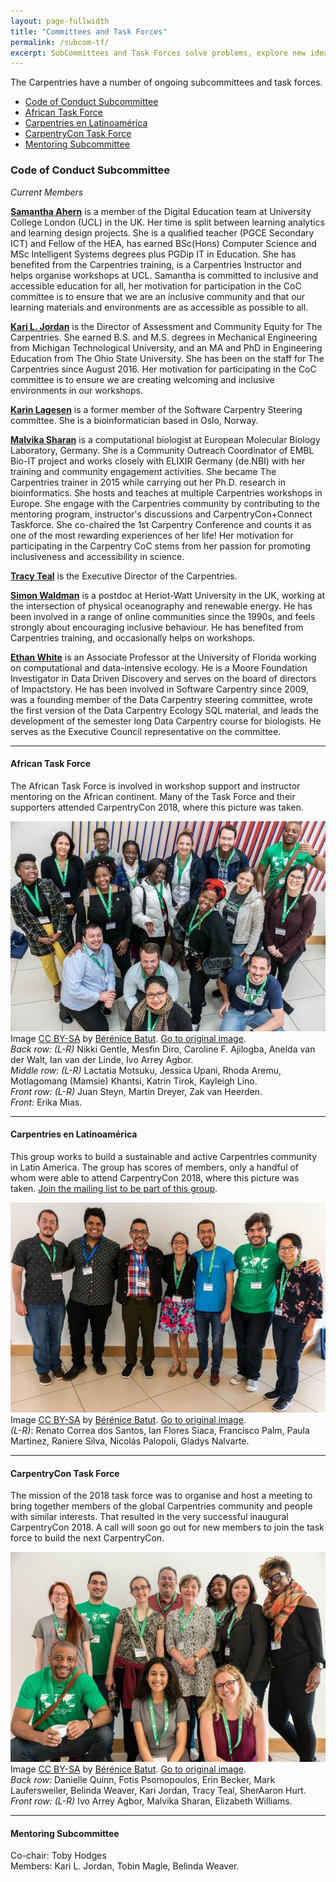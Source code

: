 ```yaml
---
layout: page-fullwidth
title: "Committees and Task Forces"
permalink: /subcom-tf/
excerpt: SubCommittees and Task Forces solve problems, explore new ideas, and support the growth of the Carpentries community.
---
```


The Carpentries have a number of ongoing subcommittees and task forces.

* [Code of Conduct Subcommittee](#code-of-conduct-subcommittee)
* [African Task Force](#african-task-force)
* [Carpentries en Latinoamérica](#carpentries-en-latinoamérica)
* [CarpentryCon Task Force](#carpentrycon-task-force)
* [Mentoring Subcommittee](#mentoring-subcommittee)

### Code of Conduct Subcommittee

*Current Members*

[**Samantha Ahern**](https://github.com/quirksahern) is a member of the Digital Education team at University College London (UCL) in the UK. Her time is split between learning analytics and learning design projects. She is a qualified teacher (PGCE Secondary ICT) and Fellow of the HEA, has earned BSc(Hons) Computer Science and MSc Intelligent Systems degrees plus PGDip IT in Education. She has benefited from the Carpentries training, is a Carpentries Instructor and helps organise workshops at UCL. Samantha is committed to inclusive and accessible education for all, her motivation for participation in the CoC committee is to ensure that we are an inclusive community and that our learning materials and environments are as accessible as possible to all.

[**Kari L. Jordan**](https://github.com/kariljordan) is the Director of Assessment and Community Equity for The Carpentries. She earned B.S. and M.S. degrees in Mechanical Engineering from Michigan Technological University, and an MA and PhD in Engineering Education from The Ohio State University. She has been on the staff for The Carpentries since August 2016. Her motivation for participating in the CoC committee is to ensure we are creating welcoming and inclusive environments in our workshops.

[**Karin Lagesen**](https://github.com/karinlag) is a former member of the Software Carpentry Steering committee. She is a bioinformatician based in Oslo, Norway.

[**Malvika Sharan**](https://github.com/malvikasharan) is a computational biologist at European Molecular Biology Laboratory, Germany. She is a Community Outreach Coordinator of EMBL Bio-IT project and works closely with ELIXIR Germany (de.NBI) with her training and community engagement activities. She became The Carpentries trainer in 2015 while carrying out her Ph.D. research in bioinformatics. She hosts and teaches at multiple Carpentries workshops in Europe. She engage with the Carpentries community by contributing to the mentoring program, instructor's discussions and CarpentryCon+Connect Taskforce. She co-chaired the 1st Carpentry Conference and counts it as one of the most rewarding experiences of her life! Her motivation for participating in the Carpentry CoC stems from her passion for promoting inclusiveness and accessibility in science.

[**Tracy Teal**](https://github.com/tracykteal) is the Executive Director of the Carpentries.

[**Simon Waldman**](https://github.com/swaldman3) is a postdoc at Heriot-Watt University in the UK, working at the intersection of physical oceanography and renewable energy. He has been involved in a range of online communities since the 1990s, and feels strongly about encouraging inclusive behaviour. He has benefited from Carpentries training, and occasionally helps on workshops.

[**Ethan White**](https://github.com/ethanwhite) is an Associate Professor at the University of Florida working on
computational and data-intensive ecology. He is a Moore Foundation Investigator
in Data Driven Discovery and serves on the board of directors of Impactstory. He
has been involved in Software Carpentry since 2009, was a founding member of
the Data Carpentry steering committee, wrote the first version of the Data
Carpentry Ecology SQL material, and leads the development of the semester long
Data Carpentry course for biologists. He serves as the Executive Council representative
on the committee.

-----

####  African Task Force

The African Task Force is involved in workshop support and instructor mentoring on the African continent.	Many of the Task
Force and their supporters attended CarpentryCon 2018, where this picture was taken.

![CarpentryCon Task Force](/images/miniatf.jpg "CarpentryCon Task Force")   
Image [CC BY-SA](https://creativecommons.org/licenses/by-sa/3.0/) by [Bérénice Batut](https://www.flickr.com/photos/134305289@N03). [Go to original image](https://www.flickr.com/photos/134305289@N03/41614266805/in/album-72157667641880727/).    
_Back row: (L-R)_  Nikki Gentle, Mesfin Diro, Caroline F. Ajilogba, Anelda van der Walt, Ian van der Linde, Ivo Arrey Agbor.   
_Middle row: (L-R)_ Lactatia Motsuku, Jessica Upani, Rhoda Aremu, Motlagomang (Mamsie) Khantsi, Katrin Tirok, Kayleigh Lino.   
_Front row: (L-R)_ Juan Steyn, Martin Dreyer, Zak van Heerden.   
_Front:_ Erika Mias.

----

#### Carpentries en Latinoamérica 

This group works to build a sustainable and active Carpentries community in Latin America. The group has scores of members, only a handful of whom were able to attend CarpentryCon 2018, where this picture was taken. [Join the mailing list to be part of this group](https://carpentries.topicbox.com/groups/local-latinoamerica).

![Carpentries en Latinoamérica ](/images/minilatam.jpg "Carpentries en Latinoamérica")   
Image [CC BY-SA](https://creativecommons.org/licenses/by-sa/3.0/) by [Bérénice Batut](https://www.flickr.com/photos/134305289@N03). [Go to original image](https://www.flickr.com/photos/134305289@N03/40708276920/in/album-72157667641880727/).   
_(L-R)_: Renato Correa dos Santos, Ian Flores Siaca, Francisco Palm, Paula Martinez, Raniere Silva, Nicolás Palopoli, Gladys Nalvarte.

---- 

####  CarpentryCon Task Force

The mission of the 2018 task force was to organise and host a meeting to bring together members of the global Carpentries community and people with similar interests. That resulted in the very successful inaugural CarpentryCon 2018. A call will soon go out for new members to join the task force to build the next CarpentryCon.


![CarpentryCon Task Force](/images/minicctf.jpg "CarpentryCon Task Force")   
Image [CC BY-SA](https://creativecommons.org/licenses/by-sa/3.0/) by [Bérénice Batut](https://www.flickr.com/photos/134305289@N03). [Go to original image](https://www.flickr.com/photos/134305289@N03/27645856217/in/album-72157667641880727/).   
_Back row:_ Danielle Quinn, Fotis Psomopoulos, Erin Becker, Mark Laufersweiler, Belinda Weaver, Kari Jordan, Tracy Teal, SherAaron Hurt.   
_Front row: (L-R)_ Ivo Arrey Agbor, Malvika Sharan, Elizabeth Williams.

----

####  Mentoring Subcommittee

Co-chair: Toby Hodges   
Members: Kari L. Jordan, Tobin Magle, Belinda Weaver.



